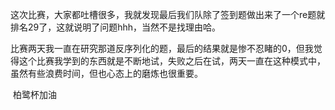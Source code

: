 ​	这次比赛，大家都吐槽很多，我就发现最后我们队除了签到题做出来了一个re题就排名29了，这就说明了问题hhh，当然不是找理由哈。

​	比赛两天我一直在研究那道反序列化的题，最后的结果就是惨不忍睹的0，但我觉得这个比赛我学到的东西就是不断地试，失败之后在试，两天一直在这种模式中，虽然有些浪费时间，但也心态上的磨炼也很重要。

​	柏鹭杯加油